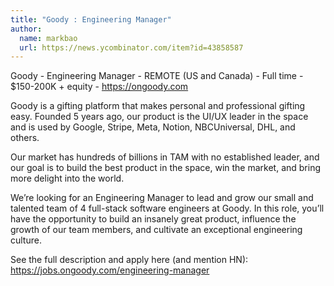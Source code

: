 ```yaml
---
title: "Goody : Engineering Manager"
author:
  name: markbao
  url: https://news.ycombinator.com/item?id=43858587
---
```

Goody - Engineering Manager - REMOTE (US and Canada) - Full time - $150-200K + equity - <a href="https:&#x2F;&#x2F;ongoody.com" rel="nofollow">https:&#x2F;&#x2F;ongoody.com</a>

Goody is a gifting platform that makes personal and professional gifting easy. Founded 5 years ago, our product is the UI&#x2F;UX leader in the space and is used by Google, Stripe, Meta, Notion, NBCUniversal, DHL, and others.

Our market has hundreds of billions in TAM with no established leader, and our goal is to build the best product in the space, win the market, and bring more delight into the world.

We’re looking for an Engineering Manager to lead and grow our small and talented team of 4 full-stack software engineers at Goody. In this role, you’ll have the opportunity to build an insanely great product, influence the growth of our team members, and cultivate an exceptional engineering culture.

See the full description and apply here (and mention HN): <a href="https:&#x2F;&#x2F;jobs.ongoody.com&#x2F;engineering-manager" rel="nofollow">https:&#x2F;&#x2F;jobs.ongoody.com&#x2F;engineering-manager</a>
<JobApplication />
